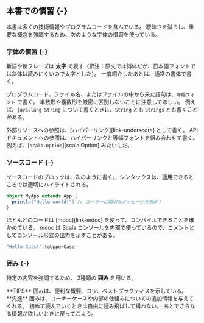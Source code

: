 ## 本書での慣習 {-}

本書は多くの技術情報やプログラムコードを含んでいる。
曖昧さを減らし、重要な概念を強調するため、次のような字体の慣習を使っている。

### 字体の慣習 {-}

新語や新フレーズは **太字** で表す（訳注：原文では斜体だが、日本語フォントでは斜体は読みにくいので太字とした）。
一度紹介したあとは、通常の書体で書く。

プログラムコード、ファイル名、またはファイルの中から来た語句は、`等幅フォント` で書く。
単数形や複数形を厳密に区別しないことに注意してほしい。
例えば、`java.lang.String` について書くときに、`String` とも `Strings` とも書くことがある。

外部リソースへの参照は、[ハイパーリンク][link-underscore] として書く。
API ドキュメントへの参照は、ハイパーリンクと等幅フォントを組み合わせて書く。
例えば、[`scala.Option`][scala.Option] みたいにだ。

### ソースコード {-}

ソースコードのブロックは、次のように書く。
シンタックスは、適用できるところでは適切にハイライトされる。

```scala mdoc:silent
object MyApp extends App {
  println("Hello world!") // ユーザーに親切なメッセージを表示！
}
```

ほとんどのコードは [mdoc][link-mdoc] を使って、コンパイルできることを確かめている。
mdoc は Scala コンソールを内部で使っているので、コメントとしてコンソール形式の出力を示すことがある。

```scala mdoc
"Hello Cats!".toUpperCase
```

### 囲み {-}

特定の内容を強調するため、 2種類の **囲み** を用いる。

<div class="callout callout-info">
**TIPS** 囲みは、便利な概要、コツ、ベストプラクティスを示している。
</div>

<div class="callout callout-warning">
**先進** 囲みは、コーナーケースや内部の仕組みについての追加情報を与えてくれる。
初めて読んでいくときは自由に読み飛ばして構わない。
あとでさらなる情報が欲しいときに戻ってこよう。
</div>
